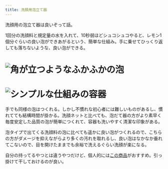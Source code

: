 ```yaml
---
title: 洗顔用泡立て器
---
```

洗顔用の泡立て器は良いぞって話。

1回分の洗顔料と規定量の水を入れて、10秒弱ほどシュコシュコやると、レモン1個分ぐらいの良い泡ができあがるという、簡単な仕組み。手に乗せてひっくり返しても落ちないような、良い泡ができる。

![](https://lh3.googleusercontent.com/tYHFtnNwpRaQSYhfotm62p7_ke6u6ACA-eSc7jF77lB6bxra4zJRbOOxYiEdk81dWiSeeQ6cYpK5JzT0O-zbsq2WSKjcOCh2p0MmeXarruYcRQtXDPSLQw_JZr3Nbwt7IpF0WUBVBhZPBO9BsrJJDNK0uOxrx7w8CGMdmImamnQFltTEk9Uwkui7BA8P "角が立つようなふかふかの泡")
===================================================================================================================================================================================================================================================

![](https://lh3.googleusercontent.com/C7NK4yh37FZO3xnGQ2TaCpISHX2ktrzrk1FwONlu3shMHQqHtXq6glRglC8LKU76V94qQr3RMHQPDCYXAz742TFaTrEoWWgodLDAP_o6AEqaRbYQLip5J_RVDxnyesDG968bmXxcs638PR3Cy1g6lNyjphsf-U-IsLzHumlEd0BbOQov0RpY5CReT1wy "シンプルな仕組みの容器")
=================================================================================================================================================================================================================================================

手でも同様の泡はつくれる。しかし不慣れな初心者には難しいものがあるし、慣れてても結構時間が掛かる。洗顔ネットと比べても、泡だて器の方がより素早く毎度安定した品質の泡が簡単につくれて、容器も洗いやすく清潔な印象がある。

泡タイプで出てくる洗顔料の泡に比べても遥かに良い泡がつくれるので、こちらの方がダメージを抑えながらより多くの汚れを取れるし、良い泡はなかなか垂れてこないので、目を開けたままでも余裕で洗えるぐらい洗顔が楽になる。

自分の持ってるやつとは違うやつだけど、個人的には[この商品](https://www.amazon.co.jp/dp/B09KMP9GDN)がおすすめ。引っ掛けて干しておけるのが良い。
